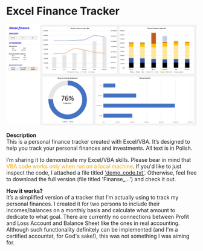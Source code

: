 # Excel Finance Tracker

![dash_demo](https://github.com/jarsonX/excel_fin_tracker/blob/main/demo_dash.jpg)

**Description**
<br>This is a personal finance tracker created with Excel/VBA. It’s designed to help you track your personal finances and investments. All text is in Polish.

I’m sharing it to demonstrate my Excel/VBA skills. Please bear in mind that <span style="color:orange">VBA code works only when run on a local machine</span>. If you'd like to just inspect the code, I attached a file titled ['demo_code.txt'](https://github.com/jarsonX/excel_fin_tracker/blob/main/demo_code.txt). Otherwise, feel free to download the full version (file titled 'Finanse_...') and check it out.

**How it works?** 
<br>It’s a simplified version of a tracker that I’m actually using to track my personal finances. I created it for two persons to include their incomes/balances on a monthly basis and calculate what amount to dedicate to what goal. There are currently no connections between Profit and Loss Account and Balance Sheet like the ones in real accounting. Although such functionality definitely can be implemented (and I'm a certified accountat, for God's sake!), this was not something I was aiming for.



